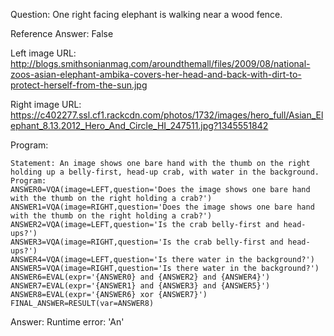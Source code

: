 Question: One right facing elephant is walking near a wood fence.

Reference Answer: False

Left image URL: http://blogs.smithsonianmag.com/aroundthemall/files/2009/08/national-zoos-asian-elephant-ambika-covers-her-head-and-back-with-dirt-to-protect-herself-from-the-sun.jpg

Right image URL: https://c402277.ssl.cf1.rackcdn.com/photos/1732/images/hero_full/Asian_Elephant_8.13.2012_Hero_And_Circle_HI_247511.jpg?1345551842

Program:

```
Statement: An image shows one bare hand with the thumb on the right holding up a belly-first, head-up crab, with water in the background.
Program:
ANSWER0=VQA(image=LEFT,question='Does the image shows one bare hand with the thumb on the right holding a crab?')
ANSWER1=VQA(image=RIGHT,question='Does the image shows one bare hand with the thumb on the right holding a crab?')
ANSWER2=VQA(image=LEFT,question='Is the crab belly-first and head-ups?')
ANSWER3=VQA(image=RIGHT,question='Is the crab belly-first and head-ups?')
ANSWER4=VQA(image=LEFT,question='Is there water in the background?')
ANSWER5=VQA(image=RIGHT,question='Is there water in the background?')
ANSWER6=EVAL(expr='{ANSWER0} and {ANSWER2} and {ANSWER4}')
ANSWER7=EVAL(expr='{ANSWER1} and {ANSWER3} and {ANSWER5}')
ANSWER8=EVAL(expr='{ANSWER6} xor {ANSWER7}')
FINAL_ANSWER=RESULT(var=ANSWER8)
```
Answer: Runtime error: 'An'

